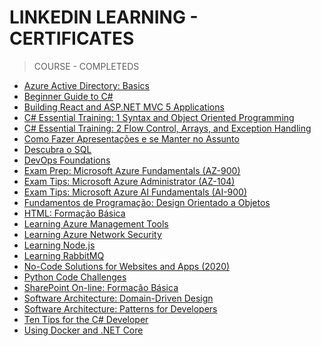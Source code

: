 # LINKEDIN LEARNING - CERTIFICATES

> COURSE - COMPLETEDS
- [Azure Active Directory: Basics](https://github.com/dop-s/INLEARNING-CERTIFICATES/files/7573676/CertificateOfCompletion_Azure.Active.Directory.Basics.pdf)
- [Beginner Guide to C#]()
- [Building React and ASP.NET MVC 5 Applications]()
- [C# Essential Training: 1 Syntax and Object Oriented Programming]()
- [C# Essential Training: 2 Flow Control, Arrays, and Exception Handling]()
- [Como Fazer Apresentações e se Manter no Assunto]()
- [Descubra o SQL]()
- [DevOps Foundations]()
- [Exam Prep: Microsoft Azure Fundamentals (AZ-900)]()
- [Exam Tips: Microsoft Azure Administrator (AZ-104)]()
- [Exam Tips: Microsoft Azure AI Fundamentals (AI-900)]()
- [Fundamentos de Programação: Design Orientado a Objetos]()
- [HTML: Formação Básica]()
- [Learning Azure Management Tools]()
- [Learning Azure Network Security]()
- [Learning Node.js]()
- [Learning RabbitMQ]()
- [No-Code Solutions for Websites and Apps (2020)]()
- [Python Code Challenges]()
- [SharePoint On-line: Formação Básica]()
- [Software Architecture: Domain-Driven Design]()
- [Software Architecture: Patterns for Developers]()
- [Ten Tips for the C# Developer]()
- [Using Docker and .NET Core]()
